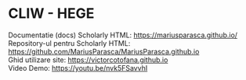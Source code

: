 # CLIW - HEGE
Documentatie (docs) Scholarly HTML: https://mariusparasca.github.io/  <br />
Repository-ul pentru Scholarly HTML: https://github.com/MariusParasca/MariusParasca.github.io <br />
Ghid utilizare site: https://victorcotofana.github.io <br />
Video Demo: https://youtu.be/nvk5FSavvhI
